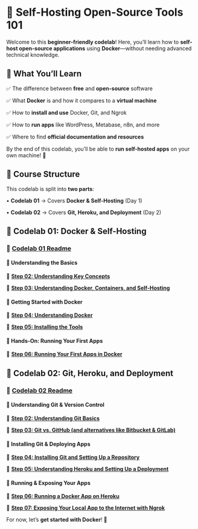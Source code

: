 # **🚀 Self-Hosting Open-Source Tools 101**

Welcome to this **beginner-friendly codelab**! Here, you’ll learn how to **self-host open-source applications** using **Docker**—without needing advanced technical knowledge.

## **📖 What You’ll Learn**

✅ The difference between **free** and **open-source** software

✅ What **Docker** is and how it compares to a **virtual machine**

✅ How to **install and use** Docker, Git, and Ngrok

✅ How to **run apps** like WordPress, Metabase, n8n, and more

✅ Where to find **official documentation and resources**

By the end of this codelab, you’ll be able to **run self-hosted apps** on your own machine! 🎉



## **📌 Course Structure**



This codelab is split into **two parts**:

•  **Codelab 01** → Covers **Docker & Self-Hosting** (Day 1)

•  **Codelab 02** → Covers **Git, Heroku, and Deployment** (Day 2)


## **📂 Codelab 01: Docker & Self-Hosting**



### 📍 [**Codelab 01 Readme**](./codelabs/01/README.md)


#### **🔹 Understanding the Basics**


📌 [**Step 02: Understanding Key Concepts**](./codelabs/01/step-02.md)

📌 [**Step 03: Understanding Docker, Containers, and Self-Hosting**](./codelabs/01/step-03.md)



#### **🔹 Getting Started with Docker**



📌 [**Step 04: Understanding Docker**](./codelabs/01/step-04.md)

📌 [**Step 05: Installing the Tools**](./codelabs/01/step-05.md)



#### **🔹 Hands-On: Running Your First Apps**



📌 [**Step 06: Running Your First Apps in Docker**](./codelabs/01/step-06.md)



## **📂 Codelab 02: Git, Heroku, and Deployment**



### 📍 [**Codelab 02 Readme**](./codelabs/02/README.md)



#### **🔹 Understanding Git & Version Control**



📌 [**Step 02: Understanding Git Basics**](./codelabs/02/step-02.md)

📌 [**Step 03: Git vs. GitHub (and alternatives like Bitbucket & GitLab)**](./codelabs/02/step-03.md)



#### **🔹 Installing Git & Deploying Apps**



📌 [**Step 04: Installing Git and Setting Up a Repository**](./codelabs/02/step-04.md)

📌 [**Step 05: Understanding Heroku and Setting Up a Deployment**](./codelabs/02/step-05.md)



#### **🔹 Running & Exposing Your Apps**



📌 [**Step 06: Running a Docker App on Heroku**](./codelabs/02/step-06.md)

📌 [**Step 07: Exposing Your Local App to the Internet with Ngrok**](./codelabs/02/step-07.md)



For now, let’s **get started with Docker**! 🎉